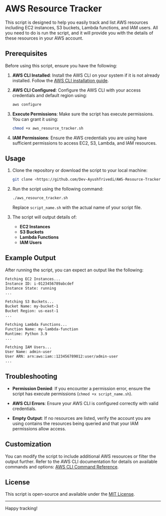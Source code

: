 # AWS Resource Tracker

This script is designed to help you easily track and list AWS resources including EC2 instances, S3 buckets, Lambda functions, and IAM users. All you need to do is run the script, and it will provide you with the details of these resources in your AWS account.

## Prerequisites

Before using this script, ensure you have the following:

1. **AWS CLI Installed**: Install the AWS CLI on your system if it is not already installed. Follow the [AWS CLI installation guide](https://docs.aws.amazon.com/cli/latest/userguide/getting-started-install.html).

2. **AWS CLI Configured**: Configure the AWS CLI with your access credentials and default region using:

   ```bash
   aws configure
   ```

3. **Execute Permissions**: Make sure the script has execute permissions. You can grant it using:

   ```bash
   chmod +x aws_resource_tracker.sh
   ```

4. **IAM Permissions**: Ensure the AWS credentials you are using have sufficient permissions to access EC2, S3, Lambda, and IAM resources.

## Usage

1. Clone the repository or download the script to your local machine:

   ```bash
   git clone <https://github.com/Dev-AyushTrivedi/AWS-Resource-Tracker/tree/master>
   ```

2. Run the script using the following command:

   ```bash
   ./aws_resource_tracker.sh
   ```

   Replace `script_name.sh` with the actual name of your script file.

3. The script will output details of:
   - **EC2 Instances**
   - **S3 Buckets**
   - **Lambda Functions**
   - **IAM Users**

## Example Output

After running the script, you can expect an output like the following:

```bash
Fetching EC2 Instances...
Instance ID: i-0123456789abcdef
Instance State: running
...

Fetching S3 Buckets...
Bucket Name: my-bucket-1
Bucket Region: us-east-1
...

Fetching Lambda Functions...
Function Name: my-lambda-function
Runtime: Python 3.9
...

Fetching IAM Users...
User Name: admin-user
User ARN: arn:aws:iam::123456789012:user/admin-user
...
```

## Troubleshooting

- **Permission Denied**: If you encounter a permission error, ensure the script has execute permissions (`chmod +x script_name.sh`).

- **AWS CLI Errors**: Ensure your AWS CLI is configured correctly with valid credentials.

- **Empty Output**: If no resources are listed, verify the account you are using contains the resources being queried and that your IAM permissions allow access.

## Customization

You can modify the script to include additional AWS resources or filter the output further. Refer to the AWS CLI documentation for details on available commands and options: [AWS CLI Command Reference](https://docs.aws.amazon.com/cli/latest/reference/).

## License

This script is open-source and available under the [MIT License](LICENSE).

---

Happy tracking!
